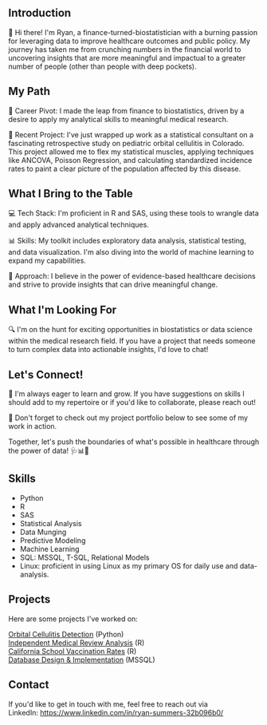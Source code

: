 ## Introduction

👋 Hi there! I'm Ryan, a finance-turned-biostatistician with a burning passion for leveraging data to improve healthcare outcomes and public policy. My journey has taken me from crunching numbers in the financial world to uncovering insights that are more meaningful and impactual to a greater number of people (other than people with deep pockets).

## My Path

🔄 Career Pivot: I made the leap from finance to biostatistics, driven by a desire to apply my analytical skills to meaningful medical research.

🏥 Recent Project: I've just wrapped up work as a statistical consultant on a fascinating retrospective study on pediatric orbital cellulitis in Colorado. This project allowed me to flex my statistical muscles, applying techniques like ANCOVA, Poisson Regression, and calculating standardized incidence rates to paint a clear picture of the population affected by this disease.

## What I Bring to the Table

💻 Tech Stack: I'm proficient in R and SAS, using these tools to wrangle data and apply advanced analytical techniques.

📊 Skills: My toolkit includes exploratory data analysis, statistical testing, and data visualization. I'm also diving into the world of machine learning to expand my capabilities.

🧠 Approach: I believe in the power of evidence-based healthcare decisions and strive to provide insights that can drive meaningful change.

## What I'm Looking For

🔍 I'm on the hunt for exciting opportunities in biostatistics or data science within the medical research field. If you have a project that needs someone to turn complex data into actionable insights, I'd love to chat!

## Let's Connect!

🤝 I'm always eager to learn and grow. If you have suggestions on skills I should add to my repertoire or if you'd like to collaborate, please reach out!

📂 Don't forget to check out my project portfolio below to see some of my work in action.

Together, let's push the boundaries of what's possible in healthcare through the power of data! 🩺📊🚀

## Skills

* Python
* R
* SAS
* Statistical Analysis
* Data Munging
* Predictive Modeling
* Machine Learning
* SQL: MSSQL, T-SQL, Relational Models
* Linux: proficient in using Linux as my primary OS for daily use and data-analysis.

## Projects

Here are some projects I've worked on:

[Orbital Cellulitis Detection](https://github.com/rysummers/OC-Detection) (Python) <br />
[Independent Medical Review Analysis](https://github.com/rysummers/IMR_Analysis) (R) <br />
[California School Vaccination Rates](https://github.com/rysummers/School_Vaccination_Rates) (R) <br />
[Database Design & Implementation](https://github.com/rysummers/SQL_Project) (MSSQL) <br />


## Contact

If you'd like to get in touch with me, feel free to reach out via <br />
LinkedIn: https://www.linkedin.com/in/ryan-summers-32b096b0/
